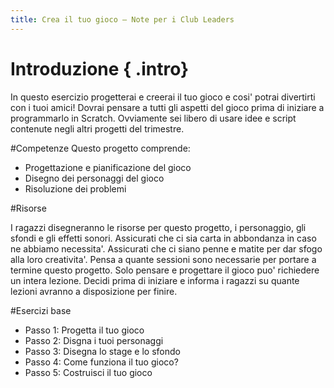 ```yaml
---
title: Crea il tuo gioco — Note per i Club Leaders           
---
```



# Introduzione { .intro}

In questo esercizio progetterai e creerai il tuo gioco e cosi' potrai divertirti con i tuoi amici! Dovrai pensare a tutti gli aspetti del gioco prima di iniziare a programmarlo in Scratch. Ovviamente sei libero di usare idee e script contenute negli altri progetti del trimestre.


#Competenze
Questo progetto comprende:

* Progettazione e pianificazione del gioco
* Disegno dei personaggi del gioco
* Risoluzione dei problemi

#Risorse

I ragazzi disegneranno le risorse per questo progetto, i personaggio, gli sfondi e gli effetti sonori. Assicurati che ci sia carta in abbondanza in caso ne abbiamo necessita'. Assicurati che ci siano penne e matite per dar sfogo alla loro creativita'. Pensa a quante sessioni sono necessarie per portare a termine questo progetto. Solo pensare e progettare il gioco puo' richiedere un intera lezione. Decidi prima di iniziare e informa i ragazzi su quante lezioni avranno a disposizione per finire.


#Esercizi base

* Passo 1: Progetta il tuo gioco
* Passo 2: Disgna i tuoi personaggi 
* Passo 3: Disegna lo stage e lo sfondo 
* Passo 4: Come funziona il tuo gioco? 
* Passo 5: Costruisci il tuo gioco 

